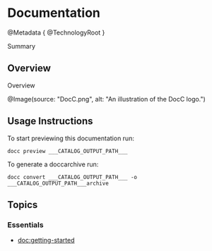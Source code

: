 # Documentation

@Metadata {
  @TechnologyRoot
}

<!--@START_MENU_TOKEN@-->Summary<!--@END_MENU_TOKEN@-->

## Overview

<!--@START_MENU_TOKEN@-->Overview<!--@END_MENU_TOKEN@-->

@Image(source: "DocC.png", alt: "An illustration of the DocC logo.")

## Usage Instructions

To start previewing this documentation run:
```
docc preview ___CATALOG_OUTPUT_PATH___
```

To generate a doccarchive run:
```
docc convert ___CATALOG_OUTPUT_PATH___ -o ___CATALOG_OUTPUT_PATH___archive
```

## Topics

### Essentials

- <doc:getting-started>


